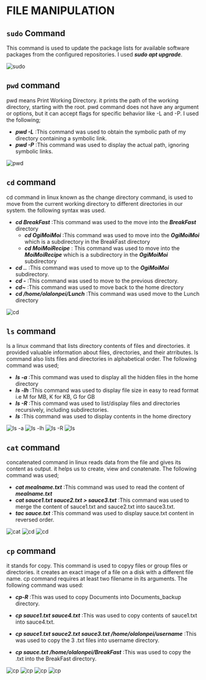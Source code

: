# FILE MANIPULATION

## `sudo` Command
This command is used to update the package lists for available software packages from the configured repositories. I used ***sudo apt upgrade***.

![sudo](<Images/1. sudo command.PNG>)


## `pwd` command
pwd means Print Working Directory. it prints the path of the working directory, starting with the root.
pwd command does not have any argument or options, but it can accept flags for specific behavior like -L and -P.
I used the following; 
- ***pwd -L*** :This command was used to obtain the symbolic path of my directory containing a symbolic link.
- ***pwd -P*** :This command was used to display the actual path, ignoring symbolic links.

![pwd](<Images/2. pwd command.PNG>)


## `cd` command
cd command in linux known as the change directory command, is used to move from the current working directory to different directories in our system. the following syntax was used.

- ***cd BreakFast*** :This command was used to the move into the ***BreakFast*** directory 
   - ***cd OgiMoiMoi*** :This command was used to move into the ***OgiMoiMoi*** which is a subdirectory in the BreakFast directory
   - ***cd MoiMoiRecipe*** : This command was used to move into the ***MoiMoiRecipe*** which is a subdirectory in the ***OgiMoiMoi*** subdirectory
- ***cd ..*** :This command was used to move up to the ***OgiMoiMoi*** subdirectory.
- ***cd -*** :This command was used to move to the previous directory.
- ***cd~*** :This command was used to move back to the home directory
- ***cd /home/olalonpei/Lunch*** :This command was used move to the Lunch directory

![cd](<Images/3. cd command.PNG>)


## `ls` command
ls a linux command that lists directory contents of files and directories. it provided valuable information about files, directories, and their atrributes. ls command also lists files and directories in alphabetical order. The following command was used;


- ***ls -a*** :This command was used to display all the hidden files in the home directory
- ***ls -lh*** :This command was used to display file size in easy to read format i.e M for MB, K for KB, G for GB
- ***ls -R*** :This command was used to list/display files and directories recursively, including subdirectories.
- ***ls*** :This command was used to display contents in the home directory

![`ls -a`](<Images/4. ls -a command.PNG>)
![`ls -lh`](<Images/4. ls -lh comand.PNG>)
![`ls -R`](<Images/4. ls -R command.PNG>)
![`ls`](<Images/4. ls command.PNG>)


## `cat` command
concatenated command in linux reads data from the file and gives its content as output. it helps us to create, view and conatenate. The following command was used;

- ***cat mealname.txt*** :This command was used to read the content of ***mealname.txt***
- ***cat sauce1.txt sauce2.txt > sauce3.txt*** :This command was used to merge the content of sauce1.txt and sauce2.txt into sauce3.txt.
- ***tac sauce.txt*** :This command was used to display sauce.txt content in reversed order.

![`cat`](<Images/5. cat command.PNG>)
![`cd`](<Images/5. cat merge command.PNG>)
![`cd`](<Images/5. tac cat command.PNG>)


## `cp` command
it stands for copy. This command is used to copyy files or group files or directories. it creates an exact image of a file on a disk with a different file name. cp command requires at least two filename in its arguments. The following command was used:

- ***cp-R*** :This was used to copy Documents into Documents_backup directory.  

- ***cp sauce1.txt sauce4.txt*** :This was used to copy contents of sauce1.txt into sauce4.txt.

- ***cp sauce1.txt sauce2.txt sauce3.txt /home/olalonpei/username*** :This was used to copy the 3 .txt files into username directory. 

- ***cp sauce.txt /home/olalonpei/BreakFast*** :This was used to copy the .txt into  the BreakFast directory. 

![`cp`](<6. cp -r command.PNG>)
![`cp`](<6. cp command to copy contents to a file into another file.PNG>)
![`cp`](<6. cp command to files into a directory.PNG>)
![`cp`](<6. cp command.PNG>)